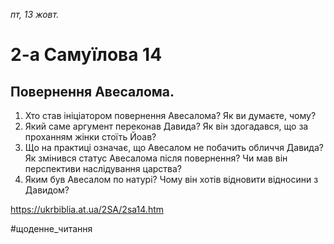 
_пт, 13 жовт._

# 2-а Самуїлова 14

## Повернення Авесалома.
1. Хто став ініціатором повернення Авесалома? Як ви думаєте, чому?
2. Який саме аргумент переконав Давида? Як він здогадався, що за проханням жінки стоїть Йоав?
3. Що на практиці означає, що Авесалом не побачить обличчя Давида? Як змінився статус Авесалома після повернення? Чи мав він перспективи наслідування царства?
4. Яким був Авесалом по натурі? Чому він хотів відновити відносини з Давидом?

https://ukrbiblia.at.ua/2SA/2sa14.htm 

#щоденне_читання
